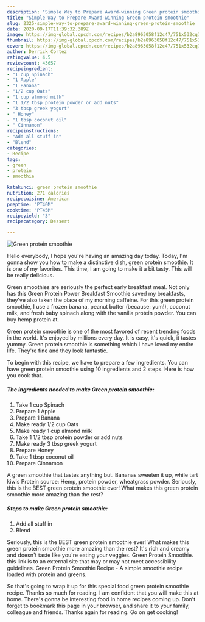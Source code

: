 ```yaml
---
description: "Simple Way to Prepare Award-winning Green protein smoothie"
title: "Simple Way to Prepare Award-winning Green protein smoothie"
slug: 2325-simple-way-to-prepare-award-winning-green-protein-smoothie
date: 2020-09-17T11:39:32.389Z
image: https://img-global.cpcdn.com/recipes/b2a8963058f12c47/751x532cq70/green-protein-smoothie-recipe-main-photo.jpg
thumbnail: https://img-global.cpcdn.com/recipes/b2a8963058f12c47/751x532cq70/green-protein-smoothie-recipe-main-photo.jpg
cover: https://img-global.cpcdn.com/recipes/b2a8963058f12c47/751x532cq70/green-protein-smoothie-recipe-main-photo.jpg
author: Derrick Cortez
ratingvalue: 4.5
reviewcount: 43657
recipeingredient:
- "1 cup Spinach"
- "1 Apple"
- "1 Banana"
- "1/2 cup Oats"
- "1 cup almond milk"
- "1 1/2 tbsp protein powder or add nuts"
- "3 tbsp greek yogurt"
- " Honey"
- "1 tbsp coconut oil"
- " Cinnamon"
recipeinstructions:
- "Add all stuff in"
- "Blend"
categories:
- Recipe
tags:
- green
- protein
- smoothie

katakunci: green protein smoothie 
nutrition: 271 calories
recipecuisine: American
preptime: "PT40M"
cooktime: "PT45M"
recipeyield: "3"
recipecategory: Dessert

---
```



![Green protein smoothie](https://img-global.cpcdn.com/recipes/b2a8963058f12c47/751x532cq70/green-protein-smoothie-recipe-main-photo.jpg)

Hello everybody, I hope you're having an amazing day today. Today, I'm gonna show you how to make a distinctive dish, green protein smoothie. It is one of my favorites. This time, I am going to make it a bit tasty. This will be really delicious.

Green smoothies are seriously the perfect early breakfast meal. Not only has this Green Protein Power Breakfast Smoothie saved my breakfasts, they&#39;ve also taken the place of my morning caffeine. For this green protein smoothie, I use a frozen banana, peanut butter (because: yum!), coconut milk, and fresh baby spinach along with the vanilla protein powder. You can buy hemp protein at.

Green protein smoothie is one of the most favored of recent trending foods in the world. It's enjoyed by millions every day. It is easy, it's quick, it tastes yummy. Green protein smoothie is something which I have loved my entire life. They're fine and they look fantastic.


To begin with this recipe, we have to prepare a few ingredients. You can have green protein smoothie using 10 ingredients and 2 steps. Here is how you cook that.

<!--inarticleads1-->

##### The ingredients needed to make Green protein smoothie:

1. Take 1 cup Spinach
1. Prepare 1 Apple
1. Prepare 1 Banana
1. Make ready 1/2 cup Oats
1. Make ready 1 cup almond milk
1. Take 1 1/2 tbsp protein powder or add nuts
1. Make ready 3 tbsp greek yogurt
1. Prepare  Honey
1. Take 1 tbsp coconut oil
1. Prepare  Cinnamon


A green smoothie that tastes anything but. Bananas sweeten it up, while tart kiwis Protein source: Hemp, protein powder, wheatgrass powder. Seriously, this is the BEST green protein smoothie ever! What makes this green protein smoothie more amazing than the rest? 

<!--inarticleads2-->

##### Steps to make Green protein smoothie:

1. Add all stuff in
1. Blend


Seriously, this is the BEST green protein smoothie ever! What makes this green protein smoothie more amazing than the rest? It&#39;s rich and creamy and doesn&#39;t taste like you&#39;re eating your veggies. Green Protein Smoothie. this link is to an external site that may or may not meet accessibility guidelines. Green Protein Smoothie Recipe - A simple smoothie recipe loaded with protein and greens. 

So that's going to wrap it up for this special food green protein smoothie recipe. Thanks so much for reading. I am confident that you will make this at home. There's gonna be interesting food in home recipes coming up. Don't forget to bookmark this page in your browser, and share it to your family, colleague and friends. Thanks again for reading. Go on get cooking!
